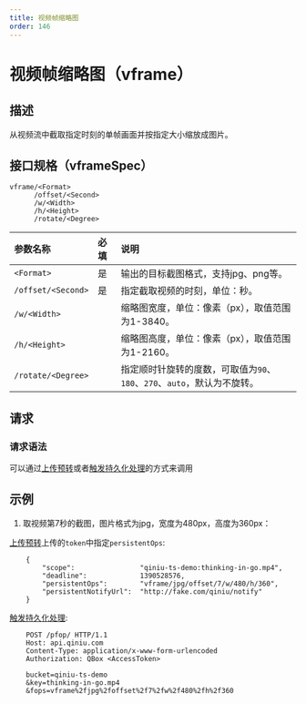 ```yaml
---
title: 视频帧缩略图
order: 146
---
```


<a id="video-thumbnail"></a>
# 视频帧缩略图（vframe）

<a id="description"></a>
## 描述

从视频流中截取指定时刻的单帧画面并按指定大小缩放成图片。  

<a id="specification"></a>
## 接口规格（vframeSpec）  

```
vframe/<Format>
      /offset/<Second>
      /w/<Width>
      /h/<Height>
      /rotate/<Degree>
```

参数名称           | 必填 | 说明
:----------------- | :--- | :------------------------------------------------------------------
`<Format>`         | 是   | 输出的目标截图格式，支持jpg、png等。
`/offset/<Second>` | 是   | 指定截取视频的时刻，单位：秒。
`/w/<Width>`       |      | 缩略图宽度，单位：像素（px），取值范围为1-3840。
`/h/<Height>`      |      | 缩略图高度，单位：像素（px），取值范围为1-2160。
<a id="rotate"></a>`/rotate/<Degree>` |      | 指定顺时针旋转的度数，可取值为`90`、`180`、`270`、`auto`，默认为不旋转。

<a id="request"></a>
## 请求

<a id="request-syntax"></a>
### 请求语法

可以通过[上传预转](http://developer.qiniu.com/docs/v6/api/reference/security/put-policy.html#put-policy-persistent-ops)或者[触发持久化处理](http://developer.qiniu.com/docs/v6/api/reference/fop/pfop/pfop.html)的方式来调用




<a id="samples"></a>
## 示例

1. 取视频第7秒的截图，图片格式为jpg，宽度为480px，高度为360px：

[上传预转](http://developer.qiniu.com/docs/v6/api/reference/security/put-policy.html#put-policy-persistent-ops)上传的`token`中指定`persistentOps`:

```
    {
        "scope":                "qiniu-ts-demo:thinking-in-go.mp4",
        "deadline":             1390528576,
        "persistentOps":        "vframe/jpg/offset/7/w/480/h/360",
        "persistentNotifyUrl":  "http://fake.com/qiniu/notify"
    }
```


[触发持久化处理](http://developer.qiniu.com/docs/v6/api/reference/fop/pfop/pfop.html):

```
    POST /pfop/ HTTP/1.1
    Host: api.qiniu.com  
    Content-Type: application/x-www-form-urlencoded  
    Authorization: QBox <AccessToken>  

    bucket=qiniu-ts-demo
    &key=thinking-in-go.mp4
    &fops=vframe%2fjpg%2foffset%2f7%2fw%2f480%2fh%2f360
```


[thumbnailHref]:                ../../list/thumbnail.html                       "缩略图文档列表"
[sendBugReportHref]:            mailto:support@qiniu.com?subject=599错误日志    "发送错误报告"
